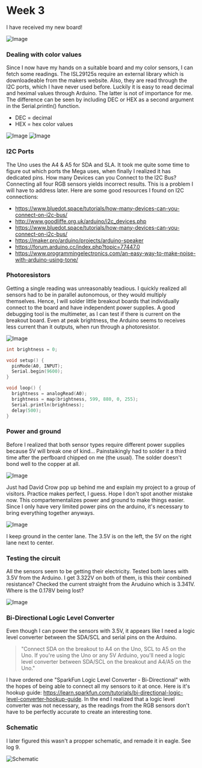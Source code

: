# Week 3

I have received my new board!

![Image](image-5.jpeg)

### Dealing with color values

Since I now have my hands on a suitable board and my color sensors, I can fetch some readings. The ISL29125s require an external library which is downloadeable from the makers website. Also, they are read through the I2C ports, which I have never used before. Luckily it is easy to read decimal and heximal values through Arduino. The latter is not of importance for me. The difference can be seen by including DEC or HEX as a second argument in the Serial.println() function.

- DEC = decimal
- HEX = hex color values

![Image](screenshot-1.png)
![Image](screenshot-2.png)

### I2C Ports

The Uno uses the A4 & A5 for SDA and SLA. It took me quite some time to figure out which ports the Mega uses, when finally I realized it has dedicated pins. How many Devices can you Connect to the I2C Bus? Connecting all four RGB sensors yields incorrect results. This is a problem I will have to address later. Here are some good resources I found on I2C connections:

- https://www.bluedot.space/tutorials/how-many-devices-can-you-connect-on-i2c-bus/
- http://www.goodliffe.org.uk/arduino/i2c_devices.php
- https://www.bluedot.space/tutorials/how-many-devices-can-you-connect-on-i2c-bus/
- https://maker.pro/arduino/projects/arduino-speaker
- https://forum.arduino.cc/index.php?topic=77447.0
- https://www.programmingelectronics.com/an-easy-way-to-make-noise-with-arduino-using-tone/

### Photoresistors

Getting a single reading was unreasonably teadious. I quickly realized all sensors had to be in parallel autonomous, or they would multiply themselves. Hence, I will solder little breakout boards that individually connect to the board and have independent power supplies. A good debugging tool is the multimeter, as I can test if there is current on the breakout board. Even at peak brightness, the Arduino seems to receives less current than it outputs, when run through a photoresistor.

![Image](image-1.jpg)

```c++
int brightness = 0;

void setup() {
  pinMode(A0, INPUT);
  Serial.begin(9600);
}

void loop() {
  brightness = analogRead(A0);
  brightness = map(brightness, 599, 880, 0, 255);
  Serial.println(brightness);
  delay(500);
}
```

### Power and ground

Before I realized that both sensor types require different power supplies because 5V will break one of kind… Painstaikingly had to solder it a third time after the perfboard chipped on me (the usual). The solder doesn't bond well to the copper at all.

![Image](image-2.jpg)

Just had David Crow pop up behind me and explain my project to a group of visitors. Practice makes perfect, I guess. Hope I don't spot another mistake now. This compartementalizes power and ground to make things easier. Since I only have very limited power pins on the arduino, it's necessary to bring everything together anyways.

![Image](image-3.jpg)

I keep ground in the center lane. The 3.5V is on the left, the 5V on the right lane next to center.

### Testing the circuit

All the sensors seem to be getting their electricity. Tested both lanes with 3.5V from the Arduino. I get 3.322V on both of them, is this their combined resistance? Checked the current straight from the Aruduino which is 3.341V. Where is the 0.178V being lost?

![Image](image-4.jpg)

### Bi-Directional Logic Level Converter

Even though I can power the sensors with 3.5V, it appears like I need a logic level converter between the SDA/SCL and serial pins on the Arduino.

> "Connect SDA on the breakout to A4 on the Uno, SCL to A5 on the Uno. If you're using the Uno or any 5V Arduino, you'll need a logic level converter between SDA/SCL on the breakout and A4/A5 on the Uno."

I have ordered one "SparkFun Logic Level Converter - Bi-Directional" with the hopes of being able to connect all my sensors to it at once. Here is it's hookup guide: https://learn.sparkfun.com/tutorials/bi-directional-logic-level-converter-hookup-guide. In the end I realized that a logic level converter was not necessary, as the readings from the RGB sensors don't have to be perfectly accurate to create an interesting tone.

### Schematic

I later figured this wasn't a propper schematic, and remade it in eagle. See log 9.

![Schematic](schematic.jpg)
